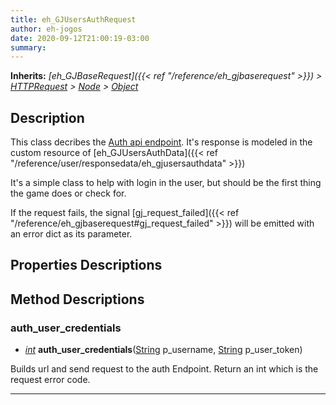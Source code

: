 ```yaml
---  
title: eh_GJUsersAuthRequest  
author: eh-jogos  
date: 2020-09-12T21:00:19-03:00  
summary:   
---  
```

**Inherits:** _[eh_GJBaseRequest]({{< ref "/reference/eh_gjbaserequest" >}}) > [HTTPRequest](https://docs.godotengine.org/en/stable/classes/class_httprequest.html) > [Node](https://docs.godotengine.org/en/stable/classes/class_node.html) > [Object](https://docs.godotengine.org/en/stable/classes/class_object.html)_  
## Description  
 This class decribes the [Auth api endpoint](https://gamejolt.com/game-api/doc/users/auth).
 It's response is modeled in the custom resource of [eh_GJUsersAuthData]({{< ref "/reference/user/responsedata/eh_gjusersauthdata" >}})

 It's a simple class to help with login in the user, but should be the first thing the 
 game does or check for. 

 If the request fails, the signal [gj_request_failed]({{< ref "/reference/eh_gjbaserequest#gj_request_failed" >}}) will be emitted with an 
 error dict as its parameter.

## Properties Descriptions 

## Method Descriptions  

### auth_user_credentials 
- _[int](https://docs.godotengine.org/en/stable/classes/class_int.html)_ **auth_user_credentials**([String](https://docs.godotengine.org/en/stable/classes/class_string.html) p_username, [String](https://docs.godotengine.org/en/stable/classes/class_string.html) p_user_token) 

 Builds url and send request to the auth Endpoint. Return an int which is the request error code.
  
---------
